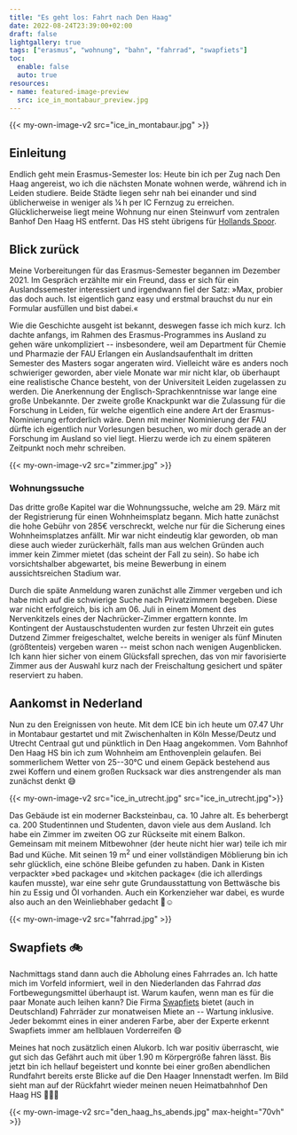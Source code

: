 ```yaml
---
title: "Es geht los: Fahrt nach Den Haag"
date: 2022-08-24T23:39:00+02:00
draft: false
lightgallery: true
tags: ["erasmus", "wohnung", "bahn", "fahrrad", "swapfiets"]
toc:
  enable: false
  auto: true
resources:
- name: featured-image-preview
  src: ice_in_montabaur_preview.jpg
---
```

{{< my-own-image-v2 src="ice_in_montabaur.jpg" >}}
## Einleitung
Endlich geht mein Erasmus-Semester los: Heute bin ich per Zug nach Den Haag angereist, wo ich die nächsten Monate wohnen werde, während ich in Leiden studiere. Beide Städte liegen sehr nah bei einander und sind üblicherweise in weniger als &frac14;&thinsp;h per IC Fernzug zu erreichen. Glücklicherweise liegt meine Wohnung nur einen Steinwurf vom zentralen Banhof Den Haag HS entfernt. Das HS steht übrigens für [Hollands Spoor](https://de.wikipedia.org/wiki/Bahnhof_Den_Haag_HS).

## Blick zurück
Meine Vorbereitungen für das Erasmus-Semester begannen im Dezember 2021. Im Gespräch erzählte mir ein Freund, dass er sich für ein Auslandssemester interessiert und irgendwann fiel der Satz: &raquo;Max, probier das doch auch. Ist eigentlich ganz easy und erstmal brauchst du nur ein Formular ausfüllen und bist dabei.&laquo;

Wie die Geschichte ausgeht ist bekannt, deswegen fasse ich mich kurz. Ich dachte anfangs, im Rahmen des Erasmus-Programmes ins Ausland zu gehen wäre unkompliziert -- insbesondere, weil am Department für Chemie und Pharmazie der FAU Erlangen ein Auslandsaufenthalt im dritten Semester des Masters sogar angeraten wird. Vielleicht wäre es anders noch schwieriger geworden, aber viele Monate war mir nicht klar, ob überhaupt eine realistische Chance besteht, von der Universiteit Leiden zugelassen zu werden. Die Anerkennung der Englisch-Sprachkenntnisse war lange eine große Unbekannte. Der zweite große Knackpunkt war die Zulassung für die Forschung in Leiden, für welche eigentlich eine andere Art der Erasmus-Nominierung erforderlich wäre. Denn mit meiner Nominierung der FAU dürfte ich eigentlich nur Vorlesungen besuchen, wo mir doch gerade an der Forschung im Ausland so viel liegt. Hierzu werde ich zu einem späteren Zeitpunkt noch mehr schreiben.

{{< my-own-image-v2 src="zimmer.jpg" >}}
### Wohnungssuche
Das dritte große Kapitel war die Wohnungssuche, welche am 29. März mit der Registrierung für einen Wohnheimsplatz begann. Mich hatte zunächst die hohe Gebühr von 285€ verschreckt, welche nur für die Sicherung eines Wohnheimsplatzes anfällt. Mir war nicht eindeutig klar geworden, ob man diese auch wieder zurückerhält, falls man aus welchen Gründen auch immer kein Zimmer mietet (das scheint der Fall zu sein). So habe ich vorsichtshalber abgewartet, bis meine Bewerbung in einem aussichtsreichen Stadium war.

Durch die späte Anmeldung waren zunächst alle Zimmer vergeben und ich habe mich auf die schwierige Suche nach Privatzimmern begeben. Diese war nicht erfolgreich, bis ich am 06. Juli in einem Moment des Nervenkitzels eines der Nachrücker-Zimmer ergattern konnte. Im Kontingent der Austauschstudenten wurden zur festen Uhrzeit ein gutes Dutzend Zimmer freigeschaltet, welche bereits in weniger als fünf Minuten (größtenteis) vergeben waren -- meist schon nach wenigen Augenblicken. Ich kann hier sicher von einem Glücksfall sprechen, das von mir favorisierte Zimmer aus der Auswahl kurz nach der Freischaltung gesichert und später reserviert zu haben.

## Aankomst in Nederland
Nun zu den Ereignissen von heute. Mit dem ICE bin ich heute um 07.47 Uhr in Montabaur gestartet und mit Zwischenhalten in Köln Messe/Deutz und Utrecht Centraal gut und pünktlich in Den Haag angekommen. Vom Bahnhof Den Haag HS bin ich zum Wohnheim am Enthovenplein gelaufen. Bei sommerlichem Wetter von 25--30°C und einem Gepäck bestehend aus zwei Koffern und einem großen Rucksack war dies anstrengender als man zunächst denkt :sweat_smile:

{{< my-own-image-v2 src="ice_in_utrecht.jpg" src="ice_in_utrecht.jpg">}}

Das Gebäude ist ein moderner Backsteinbau, ca. 10 Jahre alt. Es beherbergt ca. 200 Studentinnen und Studenten, davon viele aus dem Ausland. Ich habe ein Zimmer im zweiten OG zur Rückseite mit einem Balkon. Gemeinsam mit meinem Mitbewohner (der heute nicht hier war) teile ich mir Bad und Küche. Mit seinen 19 m<sup>2</sup> und einer vollständigen Möblierung bin ich sehr glücklich, eine schöne Bleibe gefunden zu haben. Dank in Kisten verpackter &raquo;bed package&laquo; und &raquo;kitchen package&laquo; (die ich allerdings kaufen musste), war eine sehr gute Grundausstattung von Bettwäsche bis hin zu Essig und Öl vorhanden. Auch ein Korkenzieher war dabei, es wurde also auch an den Weinliebhaber gedacht :wine_glass::relaxed:


{{< my-own-image-v2 src="fahrrad.jpg" >}}
## Swapfiets :bike:
Nachmittags stand dann auch die Abholung eines Fahrrades an. Ich hatte mich im Vorfeld informiert, weil in den Niederlanden das Fahrrad *das* Fortbewegungsmittel überhaupt ist. Warum kaufen, wenn man es für die paar Monate auch leihen kann? Die Firma [Swapfiets](https://swapfiets.nl) bietet (auch in Deutschland) Fahrräder zur monatweisen Miete an -- Wartung inklusive. Jeder bekommt eines in einer anderen Farbe, aber der Experte erkennt Swapfiets immer am hellblauen Vorderreifen :smile:

Meines hat noch zusätzlich einen Alukorb. Ich war positiv überrascht, wie gut sich das Gefährt auch mit über 1.90&nbsp;m Körpergröße fahren lässt. Bis jetzt bin ich hellauf begeistert und konnte bei einer großen abendlichen Rundfahrt bereits erste Blicke auf die Den Haager Innenstadt werfen. Im Bild sieht man auf der Rückfahrt wieder meinen neuen Heimatbahnhof Den Haag HS :bullettrain_side::station::blush:

{{< my-own-image-v2 src="den_haag_hs_abends.jpg" max-height="70vh" >}}
